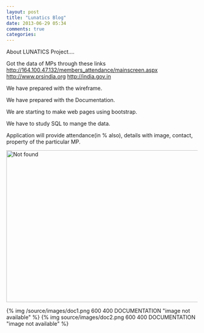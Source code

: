 ```yaml
---
layout: post
title: "Lunatics Blog"
date: 2013-06-29 05:34
comments: true
categories:
---
```

About LUNATICS Project....


Got the data of MPs through these links
        http://164.100.47.132/members_attendance/mainscreen.aspx
        http://www.prsindia.org
        http://india.gov.in


We have prepared with the wireframe.


We have prepared with the Documentation.


We are starting to make web pages using bootstrap.


We have to study SQL to mange the data.


Application will provide attendance(in % also), details with image, contact, property of the 
particular MP.

<img src="doc1.png" alt="Not found" width="600" height="400">


{% img /source/images/doc1.png 600 400 DOCUMENTATION "image not available" %}
{% img source/images/doc2.png 600 400 DOCUMENTATION "image not available" %}
